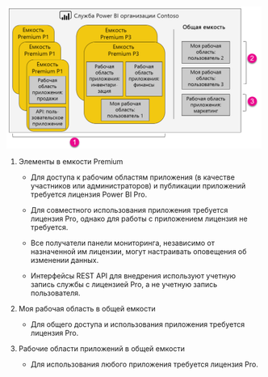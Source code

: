 ![](media/powerbi-premium-illustration/premium-chart.png "Иллюстрация Power BI Premium")

1. Элементы в емкости Premium
   
   * Для доступа к рабочим областям приложения (в качестве участников или администраторов) и публикации приложений требуется лицензия Power BI Pro.

   * Для совместного использования приложения требуется лицензия Pro, однако для работы с приложением лицензия не требуется.

   * Все получатели панели мониторинга, независимо от назначенной им лицензии, могут настраивать оповещения об изменении данных.

   * Интерфейсы REST API для внедрения используют учетную запись службы с лицензией Pro, а не учетную запись пользователя.

2. Моя рабочая область в общей емкости
   
   * Для общего доступа и использования приложения требуется лицензия Pro.

3. Рабочие области приложений в общей емкости
   
   * Для использования любого приложения требуется лицензия Pro.

